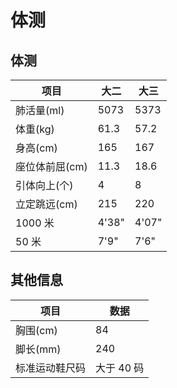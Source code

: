 # 体测

## 体测

| 项目           | 大二  | 大三  |
| -------------- | ----- | ----- |
| 肺活量(ml)     | 5073  | 5373  |
| 体重(kg)       | 61.3  | 57.2  |
| 身高(cm)       | 165   | 167   |
| 座位体前屈(cm) | 11.3  | 18.6  |
| 引体向上(个)   | 4     | 8     |
| 立定跳远(cm)   | 215   | 220   |
| 1000 米        | 4'38" | 4'07" |
| 50 米          | 7'9"  | 7'6"  |

## 其他信息

| 项目           | 数据       |
| -------------- | ---------- |
| 胸围(cm)       | 84         |
| 脚长(mm)       | 240        |
| 标准运动鞋尺码 | 大于 40 码 |